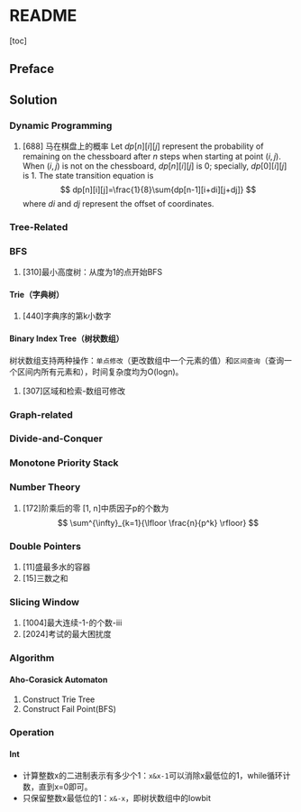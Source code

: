 # README

[toc]

## Preface

## Solution

### Dynamic Programming

1. [688] 马在棋盘上的概率
Let $dp[n][i][j]$ represent the probability of remaining on the chessboard after $n$ steps when starting at point $(i,j)$. When $(i,j)$ is not on the chessboard, $dp[n][i][j]$ is 0; specially, $dp[0][i][j]$ is $1$. The state transition equation is
$$
dp[n][i][j]=\frac{1}{8}\sum{dp[n-1][i+di][j+dj]}
$$
where $di$ and $dj$ represent the offset of coordinates.

### Tree-Related

### BFS

1. [310]最小高度树：从度为1的点开始BFS

#### Trie（字典树）

1. [440]字典序的第k小数字

#### Binary Index Tree（树状数组）

树状数组支持两种操作：`单点修改`（更改数组中一个元素的值）和`区间查询`（查询一个区间内所有元素和），时间复杂度均为O(logn)。

1. [307]区域和检索-数组可修改

### Graph-related

### Divide-and-Conquer

### Monotone Priority Stack

### Number Theory

1. [172]阶乘后的零
[1, n]中质因子p的个数为
$$
\sum^{\infty}_{k=1}{\lfloor \frac{n}{p^k} \rfloor}
$$

### Double Pointers

1. [11]盛最多水的容器
2. [15]三数之和

### Slicing Window

1. [1004]最大连续-1-的个数-iii
2. [2024]考试的最大困扰度

### Algorithm

#### Aho-Corasick Automaton

1. Construct Trie Tree
2. Construct Fail Point(BFS)

### Operation

#### Int

- 计算整数x的二进制表示有多少个1：`x&x-1`可以消除x最低位的1，while循环计数，直到x=0即可。
- 只保留整数x最低位的1：`x&-x`，即树状数组中的lowbit
